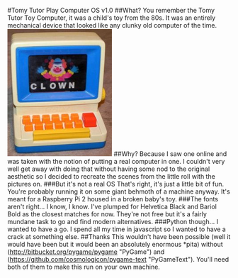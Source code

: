 #Tomy Tutor Play Computer OS v1.0
##What?
You remember the Tomy Tutor Toy Computer, it was a child's toy from the 80s. It was an entirely mechanical device that looked like any clunky old computer of the time.
![Tomy Tutor Toy Computer](https://github.com/Flowdeeps/tomytutor/raw/master/images/tutor.jpg)
##Why?
Because I saw one online and was taken with the notion of putting a real computer in one. I couldn't very well get away with doing that without having some nod to the original aesthetic so I decided to recreate the scenes from the little roll with the pictures on.
###But it's not a real OS
That's right, it's just a little bit of fun. You're probably running it on some giant behmoth of a machine anyway. It's meant for a Raspberry Pi 2 housed in a broken baby's toy.
###The fonts aren't right...
I know, I know. I've plumped for Helvetica Black and Bariol Bold as the closest matches for now. They're not free but it's a fairly mundane task to go and find modern alternatives.
###Python though...
I wanted to have a go. I spend all my time in javascript so I wanted to have a crack at something else.
##Thanks
This wouldn't have been possible (well it would have been but it would been an absolutely enormous *pita) without (http://bitbucket.org/pygame/pygame "PyGame") and (https://github.com/cosmologicon/pygame-text "PyGameText").
You'll need both of them to make this run on your own machine.

